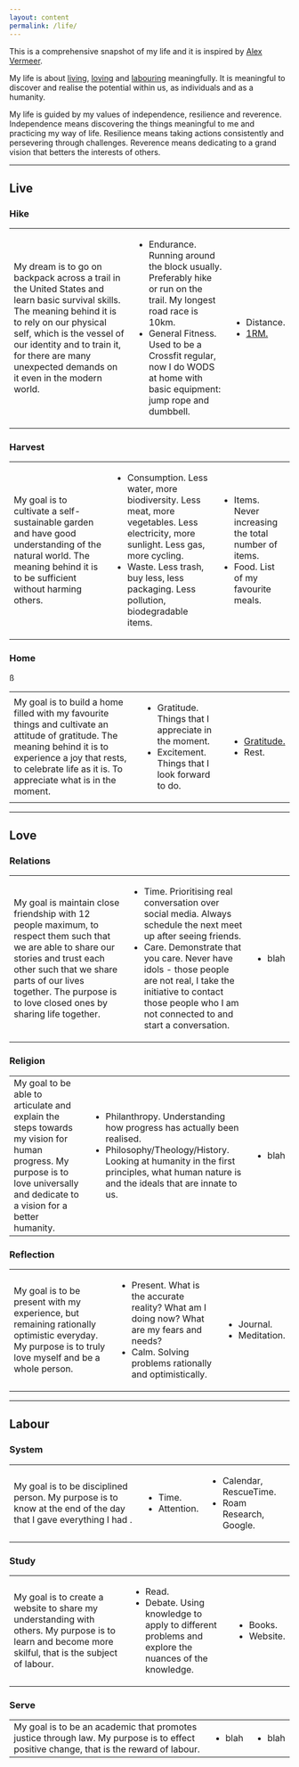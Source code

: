```yaml
---
layout: content
permalink: /life/
---
```


This is a comprehensive snapshot of my life and it is inspired by [Alex Vermeer](https://alexvermeer.com/life-hacking/).

My life is about <a href="#live">living</a>, <a href="#love">loving</a> and <a href="#labour">labouring</a> meaningfully. It is meaningful to discover and realise the potential within us, as individuals and as a humanity.

My life is guided by my values of independence, resilience and reverence. Independence means discovering the things meaningful to me and practicing my way of life. Resilience means taking actions consistently and persevering through challenges. Reverence means dedicating to a grand vision that betters the interests of others.

----

## <a id="live" class="no-hov">Live</a>

### Hike

<table style="width:100%">
  <tr>
    <td>My dream is to go on backpack across a trail in the United States and learn basic survival skills. The meaning behind it is to rely on our physical self, which is the vessel of our identity and to train it, for there are many unexpected demands on it even in the modern world.</td>
    <td><ul>
    <li>Endurance. Running around the block usually. Preferably hike or run on the trail. My longest road race is 10km.</li>
    <li>General Fitness. Used to be a Crossfit regular, now I do WODS at home with basic equipment: jump rope and dumbbell.</li>
    </ul></td>
    <td><ul>
    <li>Distance.</li>
    <li><a href="{{ "/workout/" }}">1RM.</a></li>
    </ul></td>
  </tr>
</table>

### Harvest

<table style="width:100%">
  <tr>
    <td>My goal is to cultivate a self-sustainable garden and have good understanding of the natural world. The meaning behind it is to be sufficient without harming others.</td>
    <td><ul>
    <li>Consumption. Less water, more biodiversity. Less meat, more vegetables. Less electricity, more sunlight. Less gas, more cycling.</li>
    <li>Waste. Less trash, buy less, less packaging. Less pollution, biodegradable items.</li>
    </ul></td>
    <td><ul>
    <li>Items. Never increasing the total number of items.</li>
    <li>Food. List of my favourite meals.</li>
    </ul></td>
  </tr>
</table>

### Home

<table style="width:100%">
  <tr>
    <td>My goal is to build a home filled with my favourite things and cultivate an attitude of gratitude. The meaning behind it is to experience a joy that rests, to celebrate life as it is. To appreciate what is in the moment.</td>
    <td><ul>
    <li>Gratitude. Things that I appreciate in the moment.</li>
    <li>Excitement. Things that I look forward to do.</li>
    </ul></td>ß
    <td><ul>
    <li><a href="{{ "/gratitude/" }}">Gratitude.</a></li>
    <li>Rest.</li>
    </ul></td>
  </tr>
</table>

----

## <a id="love" class="no-hov">Love</a>

### Relations

<table style="width:100%">
  <tr>
    <td>My goal is maintain close friendship with 12 people maximum, to respect them such that we are able to share our stories and trust each other such that we share parts of our lives together. The purpose is to love closed ones by sharing life together.</td>
    <td><ul>
    <li>Time. Prioritising real conversation over social media. Always schedule the next meet up after seeing friends.</li>
    <li>Care. Demonstrate that you care. Never have idols - those people are not real, I take the initiative to contact those people who I am not connected to and start a conversation.</li>  
    </ul></td>
    <td><ul>
    <li>blah</li>
    </ul></td>
  </tr>
</table>

### Religion

<table style="width:100%">
  <tr>
    <td>My goal to be able to articulate and explain the steps towards my vision for human progress. My purpose is to love universally and dedicate to a vision for a better humanity.</td>
    <td><ul>
    <li>Philanthropy. Understanding how progress has actually been realised.</li>
    <li>Philosophy/Theology/History. Looking at humanity in the first principles, what human nature is and the ideals that are innate to us.</li>
    </ul></td>
    <td><ul>
    <li>blah</li>
    </ul></td>
  </tr>
</table>

### Reflection

<table style="width:100%">
  <tr>
    <td>My goal is to be present with my experience, but remaining rationally optimistic everyday. My purpose is to truly love myself and be a whole person.</td>
    <td><ul>
    <li>Present. What is the accurate reality? What am I doing now? What are my fears and needs?</li>
    <li>Calm. Solving problems rationally and optimistically.</li>
    </ul></td>
    <td><ul>
    <li>Journal.</li>
    <li>Meditation.</li>
    </ul></td>
  </tr>
</table>

----

## <a id="labour" class="no-hov">Labour</a>

### System

<table style="width:100%">
  <tr>
    <td>My goal is to be disciplined person. My purpose is to know at the end of the day that I gave everything I had .</td>
    <td><ul>
    <li>Time.</li>
    <li>Attention.</li>
    </ul></td>
    <td><ul>
    <li>Calendar, RescueTime.</li>
    <li>Roam Research, Google.</li>
    </ul></td>
  </tr>
</table>

### Study

<table style="width:100%">
  <tr>
    <td>My goal is to create a website to share my understanding with others. My purpose is to learn and become more skilful, that is the subject of labour.</td>
    <td><ul>
    <li>Read.</li>
    <li>Debate. Using knowledge to apply to different problems and explore the nuances of the knowledge.</li>
    </ul></td>
    <td><ul>
    <li>Books.</li>
    <li>Website.</li>
    </ul></td>
  </tr>
</table>

### Serve

<table style="width:100%">
  <tr>
    <td>My goal is to be an academic that promotes justice through law. My purpose is to effect positive change, that is the reward of labour.</td>
    <td><ul>
    <li>blah</li>
    </ul></td>
    <td><ul>
    <li>blah</li>
    </ul></td>
  </tr>
</table>
